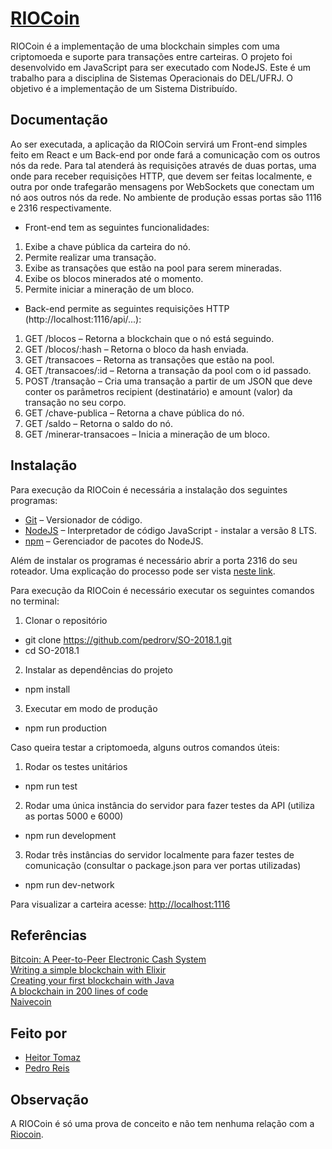 # [RIOCoin](https://github.com/pedrorv/SO-2018.1)

RIOCoin é a implementação de uma blockchain simples com uma criptomoeda e suporte para transações entre carteiras.
O projeto foi desenvolvido em JavaScript para ser executado com NodeJS. Este é um trabalho para a disciplina de Sistemas Operacionais do DEL/UFRJ. O objetivo é a implementação de um Sistema Distribuído.

## Documentação

Ao ser executada, a aplicação da RIOCoin servirá um Front-end simples feito em React e um Back-end por onde fará a comunicação com os outros nós da rede. Para tal atenderá às requisições através de duas portas, uma onde para receber requisições HTTP, que devem ser feitas localmente, e outra por onde trafegarão mensagens por WebSockets que conectam um nó aos outros nós da rede. No ambiente de produção essas portas são 1116 e 2316 respectivamente.

- Front-end tem as seguintes funcionalidades:

1.  Exibe a chave pública da carteira do nó.
2.  Permite realizar uma transação.
3.  Exibe as transações que estão na pool para serem mineradas.
4.  Exibe os blocos minerados até o momento.
5.  Permite iniciar a mineração de um bloco.

- Back-end permite as seguintes requisições HTTP (http://localhost:1116/api/...):

1.  GET /blocos – Retorna a blockchain que o nó está seguindo.
2.  GET /blocos/:hash – Retorna o bloco da hash enviada.
3.  GET /transacoes – Retorna as transações que estão na pool.
4.  GET /transacoes/:id – Retorna a transação da pool com o id passado.
5.  POST /transação – Cria uma transação a partir de um JSON que deve conter os parâmetros recipient (destinatário) e amount (valor) da transação no seu corpo.
6.  GET /chave-publica – Retorna a chave pública do nó.
7.  GET /saldo – Retorna o saldo do nó.
8.  GET /minerar-transacoes – Inicia a mineração de um bloco.

## Instalação

Para execução da RIOCoin é necessária a instalação dos seguintes programas:

- [Git](https://git-scm.com/) – Versionador de código.
- [NodeJS](https://nodejs.org/en/) – Interpretador de código JavaScript - instalar a versão 8 LTS.
- [npm](https://www.npmjs.com/) – Gerenciador de pacotes do NodeJS.

Além de instalar os programas é necessário abrir a porta 2316 do seu roteador. Uma explicação do processo pode ser vista [neste link](https://bitcoin.org/en/full-node#configuring-dhcp).

Para execução da RIOCoin é necessário executar os seguintes comandos no terminal:

1.  Clonar o repositório

- git clone https://github.com/pedrorv/SO-2018.1.git
- cd SO-2018.1

2.  Instalar as dependências do projeto

- npm install

3.  Executar em modo de produção

- npm run production

Caso queira testar a criptomoeda, alguns outros comandos úteis:

1.  Rodar os testes unitários

- npm run test

2.  Rodar uma única instância do servidor para fazer testes da API (utiliza as portas 5000 e 6000)

- npm run development

3.  Rodar três instâncias do servidor localmente para fazer testes de comunicação (consultar o package.json para ver portas utilizadas)

- npm run dev-network

Para visualizar a carteira acesse: [http://localhost:1116](http://localhost:1116)

## Referências

[Bitcoin: A Peer-to-Peer Electronic Cash System](https://bitcoin.org/bitcoin.pdf)  
[Writing a simple blockchain with Elixir](https://sheharyar.me/blog/writing-blockchain-elixir/)  
[Creating your first blockchain with Java](https://medium.com/programmers-blockchain/create-simple-blockchain-java-tutorial-from-scratch-6eeed3cb03fa)  
[A blockchain in 200 lines of code](https://medium.com/@lhartikk/a-blockchain-in-200-lines-of-code-963cc1cc0e54)  
[Naivecoin](https://lhartikk.github.io/)  

## Feito por

- [Heitor Tomaz](https://github.com/heitortomaz)
- [Pedro Reis](https://github.com/pedrorv)

## Observação

A RIOCoin é só uma prova de conceito e não tem nenhuma relação com a [Riocoin](http://riocoin.org/).
